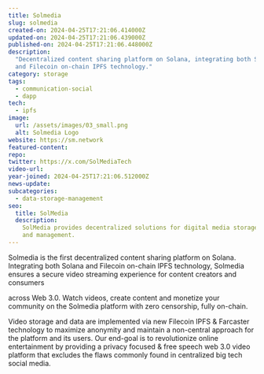 ```yaml
---
title: Solmedia
slug: solmedia
created-on: 2024-04-25T17:21:06.414000Z
updated-on: 2024-04-25T17:21:06.439000Z
published-on: 2024-04-25T17:21:06.448000Z
description:
  "Decentralized content sharing platform on Solana, integrating both Solana
  and Filecoin on-chain IPFS technology."
category: storage
tags:
  - communication-social
  - dapp
tech:
  - ipfs
image:
  url: /assets/images/03_small.png
  alt: Solmedia Logo
website: https://sm.network
featured-content:
repo:
twitter: https://x.com/SolMediaTech
video-url:
year-joined: 2024-04-25T17:21:06.512000Z
news-update:
subcategories:
  - data-storage-management
seo:
  title: SolMedia
  description:
    SolMedia provides decentralized solutions for digital media storage
    and management.
---
```


Solmedia is the first decentralized content sharing platform on Solana. Integrating both Solana and Filecoin on-chain IPFS technology, Solmedia ensures a secure video streaming experience for content creators and consumers

across Web 3.0. Watch videos, create content and monetize your community on the Solmedia platform with zero censorship, fully on-chain.

Video storage and data are implemented via new Filecoin IPFS & Farcaster technology to maximize anonymity and maintain a non-central approach for the platform and its users. Our end-goal is to revolutionize online entertainment by providing a privacy focused & free speech web 3.0 video platform that excludes the flaws commonly found in centralized big tech social media.
